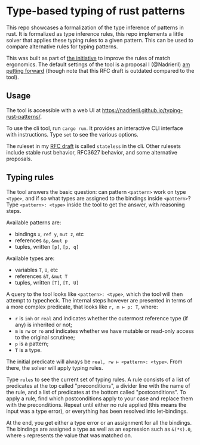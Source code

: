 # Type-based typing of rust patterns

This repo showcases a formalization of the type inference of patterns in rust. It is formalized as
type inference rules, this repo implements a little solver that applies these typing rules to
a given pattern. This can be used to compare alternative rules for typing patterns.

This was built as part of [the initiative][ergo2024] to improve the rules of match ergonomics. The
default settings of the tool is a proposal I (@Nadrieril) [am putting forward][overhaul_rfc] (though
note that this RFC draft is outdated compared to the tool).

## Usage

The tool is accessible with a web UI at https://nadrieril.github.io/typing-rust-patterns/.

To use the cli tool, run `cargo run`. It provides an interactive CLI interface with instructions.
Type `set` to see the various options.

The ruleset in my [RFC draft][overhaul_rfc] is called `stateless` in the cli. Other rulesets include
stable rust behavior, RFC3627 behavior, and some alternative proposals.

## Typing rules

The tool answers the basic question: can pattern `<pattern>` work on type `<type>`, and if so what
types are assigned to the bindings inside `<pattern>`? Type `<pattern>: <type>` inside the tool to
get the answer, with reasoning steps.

Available patterns are:
- bindings `x`, `ref y`, `mut z`, etc
- references `&p`, `&mut p`
- tuples, written `[p]`, `[p, q]`

Available types are:
- variables `T`, `U`, etc
- references `&T`, `&mut T`
- tuples, written `[T]`, `[T, U]`

A query to the tool looks like `<pattern>: <type>`, which the tool will then attempt to typecheck.
The internal steps however are presented in terms of a more complex predicate, that looks like `r,
m ⊢ p: T`, where:
- `r` is `inh` or `real` and indicates whether the outermost reference type (if any) is inherited or not;
- `m` is `rw` or `ro` and indicates whether we have mutable or read-only access to the original scrutinee;
- `p` is a pattern;
- `T` is a type.

The initial predicate will always be `real, rw ⊢ <pattern>: <type>`. From there, the solver will
apply typing rules.

Type `rules` to see the current set of typing rules. A rule consists of a list of predicates at the
top called "preconditions", a divider line with the name of the rule, and a list of predicates at
the bottom called "postconditions". To apply a rule, find which postconditions apply to your case
and replace them with the preconditions. Repeat until either no rule applied (this means the input
was a type error), or everything has been resolved into let-bindings.

At the end, you get either a type error or an assignment for all the bindings. The bindings are
assigned a type as well as an expression such as `&(*s).0`, where `s` represents the value that was
matched on.

[overhaul_rfc]: https://hackmd.io/eJdp4f0iQASg5BEPVkCD8g
[typing_rules]: https://hackmd.io/aL5FRz-QTc6K0qtUzPoU9A?view=#Typing-rules
[ergo2024]: https://github.com/rust-lang/rfcs/pull/3627
